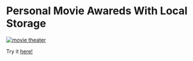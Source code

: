 <h1>Personal Movie Awareds With Local Storage</h1>
<a href='https://northamericanmovieawareds.netlify.app/'><img src='./src/Images/updateProj.png' alt='movie theater' /></a>
<p>Try it <a href='https://northamericanmovieawareds.netlify.app/'>here!</a></p>